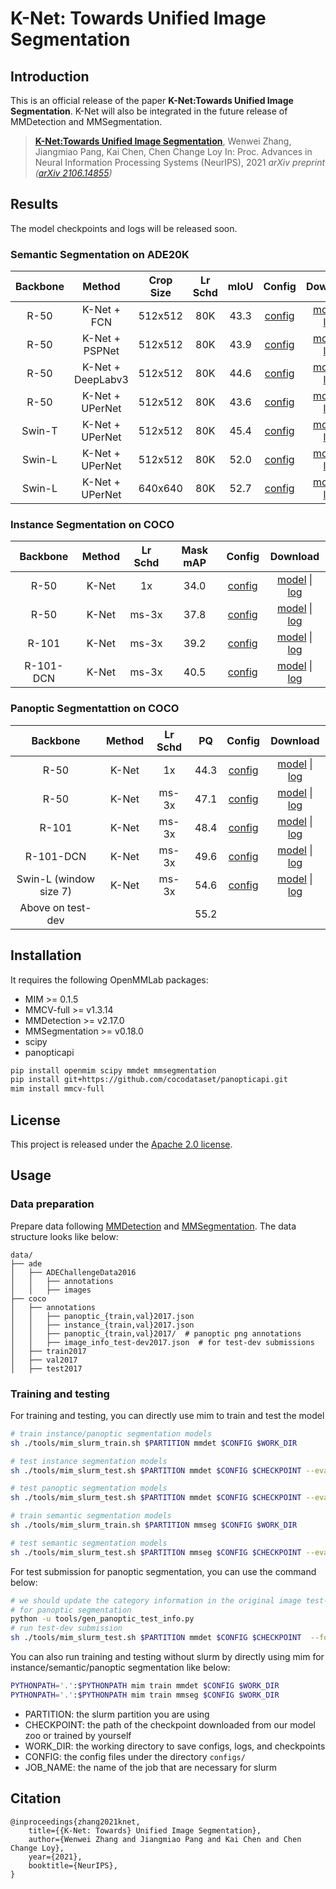 # K-Net: Towards Unified Image Segmentation

## Introduction

This is an official release of the paper **K-Net:Towards Unified Image Segmentation**. K-Net will also be integrated in the future release of MMDetection and MMSegmentation.

> [**K-Net:Towards Unified Image Segmentation**](https://arxiv.org/abs/2106.14855),
> Wenwei Zhang, Jiangmiao Pang, Kai Chen, Chen Change Loy
> In: Proc. Advances in Neural Information Processing Systems (NeurIPS), 2021
> *arXiv preprint ([arXiv 2106.14855](https://arxiv.org/abs/2106.14855))*

## Results

The model checkpoints and logs will be released soon.

### Semantic Segmentation on ADE20K

| Backbone | Method | Crop Size | Lr Schd | mIoU | Config | Download |
| :---: | :---: | :---: | :---: | :---: | :---: | :---: |
| R-50 | K-Net + FCN | 512x512 | 80K | 43.3 |[config](configs/seg/knet/knet_s3_fcn_r50-d8_80k_adamw_ade20k.py) | [model]() &#124;  [log]() |
| R-50 | K-Net + PSPNet | 512x512 | 80K | 43.9 |[config](configs/seg/knet/knet_s3_pspnet_r50-d8_80k_adamw_ade20k.py) | [model]() &#124;  [log]() |
| R-50 | K-Net + DeepLabv3 | 512x512 | 80K | 44.6 |[config](configs/seg/knet/knet_s3_deeplabv3_r50-d8_80k_adamw_ade20k.py) | [model]() &#124;  [log]() |
| R-50 | K-Net + UPerNet | 512x512 | 80K | 43.6 |[config](configs/seg/knet/knet_s3_upernet_r50-d8_80k_adamw_ade20k.py) | [model]() &#124;  [log]() |
| Swin-T | K-Net + UPerNet | 512x512 | 80K | 45.4 |[config](configs/seg/knet/knet_s3_upernet_swin-t_80k_adamw_ade20k.py) | [model]() &#124;  [log]() |
| Swin-L | K-Net + UPerNet | 512x512 | 80K | 52.0 |[config](configs/seg/knet/knet_s3_upernet_swin-l_80k_adamw_ade20k.py) | [model]() &#124;  [log]() |
| Swin-L | K-Net + UPerNet | 640x640 | 80K | 52.7 |[config](configs/seg/knet/knet_s3_upernet_swin-l_80k_adamw_640x640_ade20k.py) | [model]() &#124;  [log]() |

### Instance Segmentation on COCO

| Backbone | Method | Lr Schd | Mask mAP| Config | Download |
| :---: | :---: | :---: | :---: | :---: | :---: |
| R-50  | K-Net | 1x        | 34.0 |[config](configs/det/knet/knet_s3_r50_fpn_1x_coco.py) | [model]() &#124;  [log]() |
| R-50  | K-Net | ms-3x     | 37.8 |[config](configs/det/knet/knet_s3_r50_fpn_ms-3x_coco.py) | [model]() &#124;  [log]() |
| R-101  | K-Net | ms-3x    | 39.2 |[config](configs/det/knet/knet_s3_r101_fpn_ms-3x_coco.py) | [model]() &#124;  [log]() |
| R-101-DCN | K-Net | ms-3x | 40.5 |[config](configs/det/knet/knet_s3_r101_dcn-c3-c5_fpn_ms-3x_coco.py) | [model]() &#124;  [log]() |

### Panoptic Segmentattion on COCO

| Backbone | Method | Lr Schd | PQ | Config | Download |
| :---: | :---: | :---: | :---: | :---: | :---: |
| R-50  | K-Net | 1x| 44.3 |[config](configs/det/knet/knet_s3_r50_fpn_1x_coco-panoptic.py) | [model]() &#124;  [log]() |
| R-50  | K-Net | ms-3x| 47.1 |[config](configs/det/knet/knet_s3_r50_fpn_ms-3x_coco-panoptic.py) | [model]() &#124;  [log]() |
| R-101  | K-Net | ms-3x| 48.4 |[config](configs/det/knet/knet_s3_r101_fpn_ms-3x_coco-panoptic.py) | [model]() &#124;  [log]() |
| R-101-DCN  | K-Net | ms-3x| 49.6 |[config](configs/det/knet/knet_s3_r101_dcn-c3-c5_fpn_ms-3x_coco-panoptic.py) | [model]() &#124;  [log]() |
| Swin-L (window size 7)  | K-Net | ms-3x| 54.6 |[config](configs/det/knet/knet_s3_swin-l_fpn_ms-3x_16x2_coco-panoptic.py) | [model]() &#124;  [log]() |
| Above on test-dev  | | | 55.2 | | |

## Installation

It requires the following OpenMMLab packages:

- MIM >= 0.1.5
- MMCV-full >= v1.3.14
- MMDetection >= v2.17.0
- MMSegmentation >= v0.18.0
- scipy
- panopticapi

```bash
pip install openmim scipy mmdet mmsegmentation
pip install git+https://github.com/cocodataset/panopticapi.git
mim install mmcv-full
```

## License

This project is released under the [Apache 2.0 license](LICENSE).

## Usage

### Data preparation

Prepare data following [MMDetection](https://github.com/open-mmlab/mmdetection) and [MMSegmentation](https://github.com/open-mmlab/mmsegmentation). The data structure looks like below:

```
data/
├── ade
│   ├── ADEChallengeData2016
│   │   ├── annotations
│   │   ├── images
├── coco
│   ├── annotations
│   │   ├── panoptic_{train,val}2017.json
│   │   ├── instance_{train,val}2017.json
│   │   ├── panoptic_{train,val}2017/  # panoptic png annotations
│   │   ├── image_info_test-dev2017.json  # for test-dev submissions
│   ├── train2017
│   ├── val2017
│   ├── test2017

```

### Training and testing

For training and testing, you can directly use mim to train and test the model

```bash
# train instance/panoptic segmentation models
sh ./tools/mim_slurm_train.sh $PARTITION mmdet $CONFIG $WORK_DIR

# test instance segmentation models
sh ./tools/mim_slurm_test.sh $PARTITION mmdet $CONFIG $CHECKPOINT --eval segm

# test panoptic segmentation models
sh ./tools/mim_slurm_test.sh $PARTITION mmdet $CONFIG $CHECKPOINT --eval pq

# train semantic segmentation models
sh ./tools/mim_slurm_train.sh $PARTITION mmseg $CONFIG $WORK_DIR

# test semantic segmentation models
sh ./tools/mim_slurm_test.sh $PARTITION mmseg $CONFIG $CHECKPOINT --eval mIoU
```

For test submission for panoptic segmentation, you can use the command below:

```bash
# we should update the category information in the original image test-dev pkl file
# for panoptic segmentation
python -u tools/gen_panoptic_test_info.py
# run test-dev submission
sh ./tools/mim_slurm_test.sh $PARTITION mmdet $CONFIG $CHECKPOINT  --format-only --cfg-options data.test.ann_file=data/coco/annotations/panoptic_image_info_test-dev2017.json data.test.img_prefix=data/coco/test2017 --eval-options jsonfile_prefix=$WORK_DIR
```

You can also run training and testing without slurm by directly using mim for instance/semantic/panoptic segmentation like below:

```bash
PYTHONPATH='.':$PYTHONPATH mim train mmdet $CONFIG $WORK_DIR
PYTHONPATH='.':$PYTHONPATH mim train mmseg $CONFIG $WORK_DIR
```

- PARTITION: the slurm partition you are using
- CHECKPOINT: the path of the checkpoint downloaded from our model zoo or trained by yourself
- WORK_DIR: the working directory to save configs, logs, and checkpoints
- CONFIG: the config files under the directory `configs/`
- JOB_NAME: the name of the job that are necessary for slurm

## Citation

```
@inproceedings{zhang2021knet,
    title={{K-Net: Towards} Unified Image Segmentation},
    author={Wenwei Zhang and Jiangmiao Pang and Kai Chen and Chen Change Loy},
    year={2021},
    booktitle={NeurIPS},
}
```

